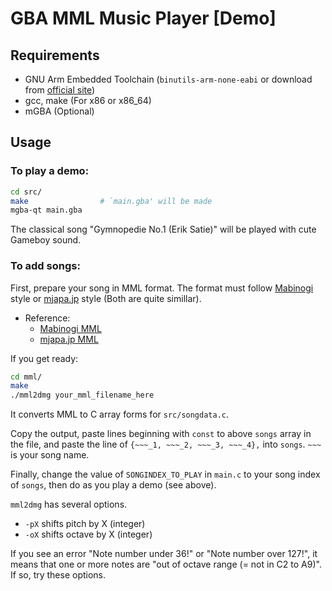 # GBA MML Music Player \[Demo\]

## Requirements

- GNU Arm Embedded Toolchain (`binutils-arm-none-eabi` or download from [official site](https://developer.arm.com/tools-and-software/open-source-software/developer-tools/gnu-toolchain/gnu-rm/downloads))
- gcc, make (For x86 or x86_64)
- mGBA (Optional)

## Usage

### To play a demo:

```sh
cd src/
make                # `main.gba' will be made
mgba-qt main.gba
```

The classical song "Gymnopedie No.1 (Erik Satie)" will be played with cute Gameboy sound.

### To add songs:

First, prepare your song in MML format.
The format must follow
[Mabinogi](https://mabinogi.nexon.co.jp/) style
or
[mjapa.jp](https://music-school.mjapa.jp/) style (Both are quite simillar).

- Reference:
    - [Mabinogi MML](https://wikiwiki.jp/mabinogi/%E9%9F%B3%E6%A5%BD/MML)
    - [mjapa.jp MML](https://music-school.mjapa.jp/mml_to_midi_converter.html#mml_image)

If you get ready:

```sh
cd mml/
make
./mml2dmg your_mml_filename_here
```

It converts MML to C array forms for `src/songdata.c`.

Copy the output, paste lines beginning with `const` to above `songs` array in the file,
and paste the line of `{~~~_1, ~~~_2, ~~~_3, ~~~_4},` into `songs`.
`~~~` is your song name.

Finally, change the value of `SONGINDEX_TO_PLAY` in `main.c` to your song index of `songs`,
then do as you play a demo (see above).

`mml2dmg` has several options.

- `-pX` shifts pitch by X (integer)
- `-oX` shifts octave by X (integer)
<!-- - `-vX` tells converter the velocity scale mode (X=w for SMW MML (256), =m for Mabinogi (16)) (Not implemented yet) -->

If you see an error "Note number under 36!" or "Note number over 127!",
it means that one or more notes are "out of octave range (= not in C2 to A9)".
If so, try these options.
